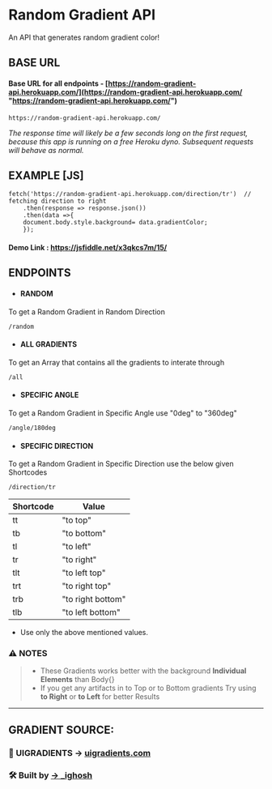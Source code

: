 # Random Gradient API

An API that generates random gradient color!


## BASE URL
#### Base URL for all endpoints - [https://random-gradient-api.herokuapp.com/](https://random-gradient-api.herokuapp.com/ "https://random-gradient-api.herokuapp.com/")
```
https://random-gradient-api.herokuapp.com/
```
*The response time will likely be a few seconds long on the first request, because this app is running on a free Heroku dyno. Subsequent requests will behave as normal.*

## EXAMPLE [JS]

```
fetch('https://random-gradient-api.herokuapp.com/direction/tr')  // fetching direction to right
    .then(response => response.json())
    .then(data =>{
    document.body.style.background= data.gradientColor;
    });
```

#### Demo Link : https://jsfiddle.net/x3qkcs7m/15/


## ENDPOINTS


- #### RANDOM
To get a Random Gradient in Random Direction

```
/random
```
- #### ALL GRADIENTS
To get an Array that contains all the gradients to interate through

```
/all
```
- #### SPECIFIC ANGLE
To get a Random Gradient in Specific Angle use "0deg" to "360deg" 

```
/angle/180deg
```

- #### SPECIFIC DIRECTION
To get a Random Gradient in Specific Direction use the below given Shortcodes

```
/direction/tr
```
| Shortcode | Value |
| ------ | ------ |
| tt | "to top"|
| tb | "to bottom"|
| tl | "to left" |
| tr | "to right" |
| tlt | "to left top" |
| trt | "to right top" |
| trb | "to right bottom" |
| tlb | "to left bottom" |

* Use only the above mentioned values.



### ⚠ NOTES
> - These Gradients works better with the background **Individual Elements** than Body{}
> - If you get any artifacts in to Top or to Bottom gradients Try using **to Right** or **to Left** for better Results


------------





## GRADIENT SOURCE:
### 🌈 UIGRADIENTS -> [uigradients.com](https://uigradients.com/ "uigradients.com")

### 🛠 Built by [-> _ighosh](https://twitter.com/_ighosh "-> _ighosh")

